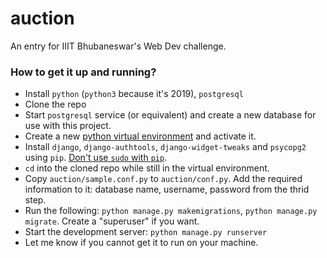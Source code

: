 # auction
An entry for IIIT Bhubaneswar's Web Dev challenge.

### How to get it up and running?

* Install `python` (`python3` because it's 2019), `postgresql`
* Clone the repo
* Start `postgresql` service (or equivalent) and create a new database for use
  with this project.
* Create a new [python virtual
  environment](https://docs.python.org/3/library/venv.html) and activate it.
* Install `django`, `django-authtools`, `django-widget-tweaks` and `psycopg2`
  using `pip`. [Don't use `sudo` with `pip`](https://xkcd.com/1987/).
* `cd` into the cloned repo while still in the virtual environment.
* Copy `auction/sample.conf.py` to `auction/conf.py`. Add the required
  information to it: database name, username, password from the thrid step.
* Run the following: `python manage.py makemigrations`, `python manage.py
  migrate`. Create a "superuser" if you want.
* Start the development server: `python manage.py runserver`
* Let me know if you cannot get it to run on your machine.
